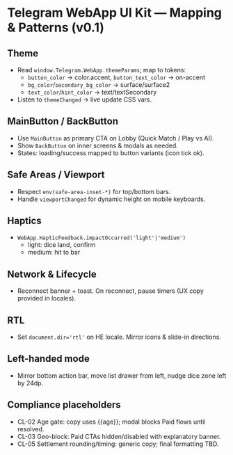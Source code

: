 # Telegram WebApp UI Kit — Mapping & Patterns (v0.1)

## Theme
- Read `window.Telegram.WebApp.themeParams`; map to tokens:
  - `button_color` → color.accent, `button_text_color` → on-accent
  - `bg_color`/`secondary_bg_color` → surface/surface2
  - `text_color`/`hint_color` → text/textSecondary
- Listen to `themeChanged` → live update CSS vars.

## MainButton / BackButton
- Use `MainButton` as primary CTA on Lobby (Quick Match / Play vs AI).
- Show `BackButton` on inner screens & modals as needed.
- States: loading/success mapped to button variants (icon tick ok).

## Safe Areas / Viewport
- Respect `env(safe-area-inset-*)` for top/bottom bars.
- Handle `viewportChanged` for dynamic height on mobile keyboards.

## Haptics
- `WebApp.HapticFeedback.impactOccurred('light'|'medium')`
  - light: dice land, confirm
  - medium: hit to bar

## Network & Lifecycle
- Reconnect banner + toast. On reconnect, pause timers (UX copy provided in locales).

## RTL
- Set `document.dir='rtl'` on HE locale. Mirror icons & slide-in directions.

## Left-handed mode
- Mirror bottom action bar, move list drawer from left, nudge dice zone left by 24dp.

## Compliance placeholders
- CL-02 Age gate: copy uses {{age}}; modal blocks Paid flows until resolved.
- CL-03 Geo-block: Paid CTAs hidden/disabled with explanatory banner.
- CL-05 Settlement rounding/timing: generic copy; final formatting TBD.
